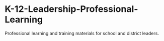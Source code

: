 # K-12-Leadership-Professional-Learning
Professional learning and training materials for school and district leaders.
